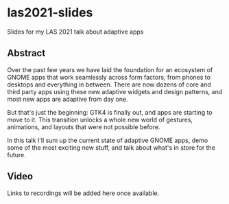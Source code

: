 # las2021-slides
Slides for my LAS 2021 talk about adaptive apps

## Abstract
Over the past few years we have laid the foundation for an ecosystem of GNOME apps that work seamlessly across form factors, from phones to desktops and everything in between. There are now dozens of core and third party apps using these new adaptive widgets and design patterns, and most new apps are adaptive from day one.

But that's just the beginning: GTK4 is finally out, and apps are starting to move to it. This transition unlocks a whole new world of gestures, animations, and layouts that were not possible before.

In this talk I'll sum up the current state of adaptive GNOME apps, demo some of the most exciting new stuff, and talk about what's in store for the future.

## Video
Links to recordings will be added here once available.